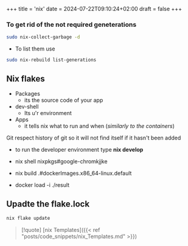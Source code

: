 +++
title = 'nix'
date = 2024-07-22T09:10:24+02:00
draft = false
+++


### To get rid of the  not required  geneterations 

```bash 
sudo nix-collect-garbage -d
```

- To list them use 

```bash 
sudo nix-rebuild list-generations
```

## Nix flakes 


- Packages 
	- its the source code of your app 
- dev-shell 
	- Its u'r environment 
- Apps 
	- it tells nix what to run and when (*similarly to the containers*)

Git respect history of git so it will not find itself if it hasn't been added


- to run the   developer environment type **nix develop**

- nix shell nixpkgs#google-chromkjjke
- nix build .#dockerImages.x86_64-linux.default
- docker load -i ./result

## Upadte  the flake.lock

```bash 
nix flake update

```

>[!quote] [nix Templates]({{< ref "posts/code_snippets/nix_Templates.md" >}})
